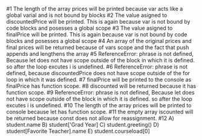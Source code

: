 #1 The length of the array prices will be printed because var acts like a global varial and is not bound by blocks
#2 The value asigned to discountedPrice will be printed. This is again because var is not bound by code blocks and posesses a global scope
#3 The value asigned to finalPrice will be printed. This is again because var is not bound by code blocks and posesses a global scope
#4 An array of the original prices and final prices will be returned because of vars scope and the fact that push appends and lengthens the array
#5 ReferenceError: phrase is not defined, Because let does not have scope outside of the block in which it is defined. so after the loop excutes i is undefined.
#6 ReferenceError: phrase is not defined, because discountedPrice does not have scope outside of the for loop in which it was defined.
#7 finalPrice will be printed to the console as finalPrice has function scope.
#8 discounted will be returned because it has function scope.
#9 ReferenceError: phrase is not defined, Because let does not have scope outside of the block in which it is defined. so after the loop excutes i is undefined.
#10 The length of the array prices will be printed to console because let has function scope.
#11 the empty array iscounted will be returned because const does not allow for reassignment.
#12 A) student.name
    B) student['Grad Year]
    C) student.greeting()
    D) student[Favorite Teacher].name
    E) student.courseload[0]